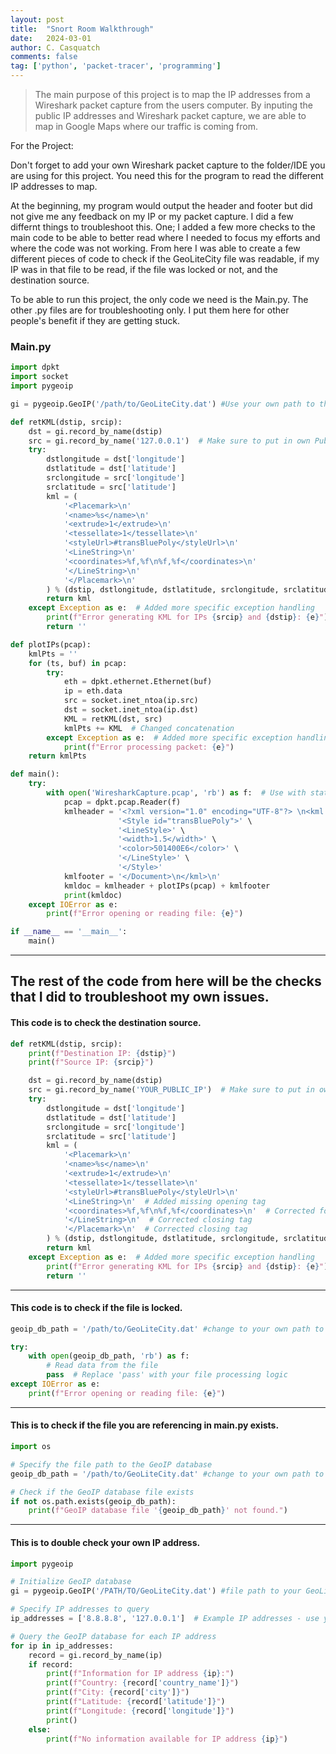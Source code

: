 ```yaml
---
layout: post
title:  "Snort Room Walkthrough"
date:   2024-03-01
author: C. Casquatch
comments: false
tag: ['python', 'packet-tracer', 'programming']
---
```


> The main purpose of this project is to map the IP addresses from a Wireshark packet capture from the users computer. By inputing the public IP addresses and Wireshark packet capture, we are able to map in Google Maps where our traffic is coming from.


For the Project:

Don't forget to add your own Wireshark packet capture to the folder/IDE you are using for this project. You need this for the program to read the different IP addresses to map.

At the beginning, my program would output the header and footer but did not give me any feedback on my IP or my packet capture. I did a few differnt things to troubleshoot this. 
One; I added a few more checks to the main code to be able to better read where I needed to focus my efforts and where the code was not working. 
From here I was able to create a few different pieces of code to check if the GeoLiteCity file was readable, if my IP was in that file to be read, if the file was locked or not, and the destination source.

To be able to run this project, the only code we need is the Main.py. The other .py files are for troubleshooting only. I put them here for other people's benefit if they are getting stuck.

### Main.py
```python
import dpkt
import socket
import pygeoip

gi = pygeoip.GeoIP('/path/to/GeoLiteCity.dat') #Use your own path to the file

def retKML(dstip, srcip):
    dst = gi.record_by_name(dstip)
    src = gi.record_by_name('127.0.0.1')  # Make sure to put in own Public IP
    try:
        dstlongitude = dst['longitude']
        dstlatitude = dst['latitude']
        srclongitude = src['longitude']
        srclatitude = src['latitude']
        kml = (
            '<Placemark>\n'
            '<name>%s</name>\n'
            '<extrude>1</extrude>\n'
            '<tessellate>1</tessellate>\n'
            '<styleUrl>#transBluePoly</styleUrl>\n'
            '<LineString>\n'
            '<coordinates>%f,%f\n%f,%f</coordinates>\n'
            '</LineString>\n'
            '</Placemark>\n'
        ) % (dstip, dstlongitude, dstlatitude, srclongitude, srclatitude)
        return kml
    except Exception as e:  # Added more specific exception handling
        print(f"Error generating KML for IPs {srcip} and {dstip}: {e}")
        return ''

def plotIPs(pcap):
    kmlPts = ''
    for (ts, buf) in pcap:
        try:
            eth = dpkt.ethernet.Ethernet(buf)
            ip = eth.data
            src = socket.inet_ntoa(ip.src)
            dst = socket.inet_ntoa(ip.dst)
            KML = retKML(dst, src)
            kmlPts += KML  # Changed concatenation
        except Exception as e:  # Added more specific exception handling
            print(f"Error processing packet: {e}")
    return kmlPts

def main():
    try:
        with open('WiresharkCapture.pcap', 'rb') as f:  # Use with statement for file handling MAKE SURE TO ADD YOUR WIRESHARK FILE HERE*****
            pcap = dpkt.pcap.Reader(f)
            kmlheader = '<?xml version="1.0" encoding="UTF-8"?> \n<kml xmlns="http://www.opengis.net/kml/2.2">\n<Document>\n' \
                        '<Style id="transBluePoly">' \
                        '<LineStyle>' \
                        '<width>1.5</width>' \
                        '<color>501400E6</color>' \
                        '</LineStyle>' \
                        '</Style>'
            kmlfooter = '</Document>\n</kml>\n'
            kmldoc = kmlheader + plotIPs(pcap) + kmlfooter
            print(kmldoc)
    except IOError as e:
        print(f"Error opening or reading file: {e}")

if __name__ == '__main__':
    main()
```

* * * 

## The rest of the code from here will be the checks that I did to troubleshoot my own issues. 


#### This code is to check the destination source. 

```python
def retKML(dstip, srcip):
    print(f"Destination IP: {dstip}")
    print(f"Source IP: {srcip}")

    dst = gi.record_by_name(dstip)
    src = gi.record_by_name('YOUR_PUBLIC_IP')  # Make sure to put in own IP
    try:
        dstlongitude = dst['longitude']
        dstlatitude = dst['latitude']
        srclongitude = src['longitude']
        srclatitude = src['latitude']
        kml = (
            '<Placemark>\n'
            '<name>%s</name>\n'
            '<extrude>1</extrude>\n'
            '<tessellate>1</tessellate>\n'
            '<styleUrl>#transBluePoly</styleUrl>\n'
            '<LineString>\n'  # Added missing opening tag
            '<coordinates>%f,%f\n%f,%f</coordinates>\n'  # Corrected formatting
            '</LineString>\n'  # Corrected closing tag
            '</Placemark>\n'  # Corrected closing tag
        ) % (dstip, dstlongitude, dstlatitude, srclongitude, srclatitude)  # Corrected formatting
        return kml
    except Exception as e:  # Added more specific exception handling
        print(f"Error generating KML for IPs {srcip} and {dstip}: {e}")
        return ''
```

* * * 

#### This code is to check if the file is locked. 

```python
geoip_db_path = '/path/to/GeoLiteCity.dat' #change to your own path to the file

try:
    with open(geoip_db_path, 'rb') as f:
        # Read data from the file
        pass  # Replace 'pass' with your file processing logic
except IOError as e:
    print(f"Error opening or reading file: {e}")
```

* * *

#### This is to check if the file you are referencing in main.py exists. 

```python
import os

# Specify the file path to the GeoIP database
geoip_db_path = '/path/to/GeoLiteCity.dat' #change to your own path to file

# Check if the GeoIP database file exists
if not os.path.exists(geoip_db_path):
    print(f"GeoIP database file '{geoip_db_path}' not found.")
```

* * *

#### This is to double check your own IP address. 

```python
import pygeoip

# Initialize GeoIP database
gi = pygeoip.GeoIP('/PATH/TO/GeoLiteCity.dat') #file path to your GeoLiteCity.dat file

# Specify IP addresses to query
ip_addresses = ['8.8.8.8', '127.0.0.1']  # Example IP addresses - use your own IP

# Query the GeoIP database for each IP address
for ip in ip_addresses:
    record = gi.record_by_name(ip)
    if record:
        print(f"Information for IP address {ip}:")
        print(f"Country: {record['country_name']}")
        print(f"City: {record['city']}")
        print(f"Latitude: {record['latitude']}")
        print(f"Longitude: {record['longitude']}")
        print()
    else:
        print(f"No information available for IP address {ip}")
```

